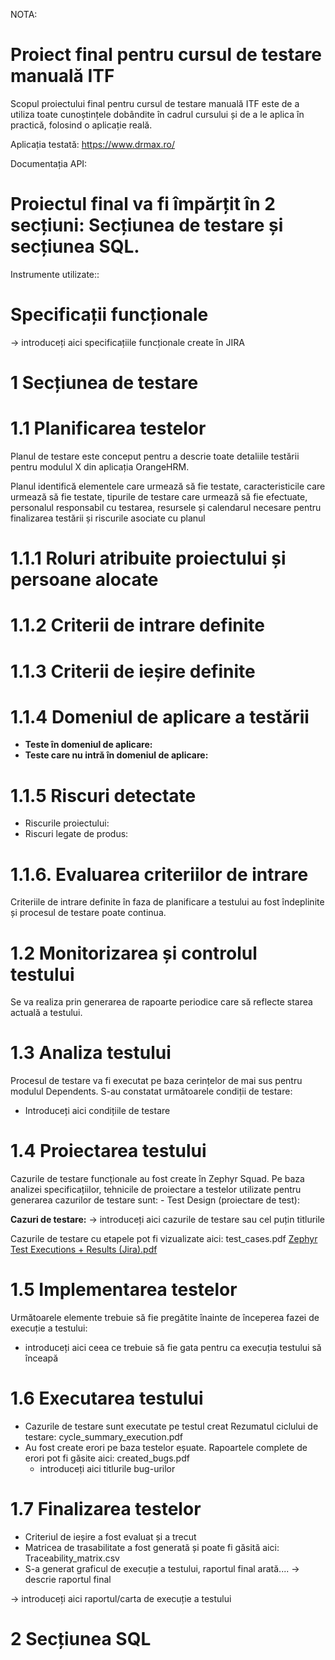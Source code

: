 NOTA:
# Proiect final pentru cursul de testare manuală ITF

Scopul proiectului final pentru cursul de testare manuală ITF este de a utiliza toate cunoștințele dobândite în cadrul cursului și de a le aplica în practică, folosind o aplicație reală.

Aplicația testată: https://www.drmax.ro/

Documentația API:

# Proiectul final va fi împărțit în 2 secțiuni: Secțiunea de testare și secțiunea SQL.

Instrumente utilizate::

# Specificații funcționale

-> introduceți aici specificațiile funcționale create în JIRA

# 1 Secțiunea de testare

# 1.1 Planificarea testelor

Planul de testare este conceput pentru a descrie toate detaliile testării pentru modulul X din aplicația OrangeHRM.

Planul identifică elementele care urmează să fie testate, caracteristicile care urmează să fie testate, tipurile de testare care urmează să fie efectuate, personalul responsabil cu testarea, resursele și calendarul necesare pentru finalizarea testării și riscurile asociate cu planul

# 1.1.1 Roluri atribuite proiectului și persoane alocate

# 1.1.2 Criterii de intrare definite

# 1.1.3 Criterii de ieșire definite

# 1.1.4 Domeniul de aplicare a testării

* __Teste în domeniul de aplicare:__  
* __Teste care nu intră în domeniul de aplicare:__

# 1.1.5 Riscuri detectate
* Riscurile proiectului:
* Riscuri legate de produs:

# 1.1.6. Evaluarea criteriilor de intrare

Criteriile de intrare definite în faza de planificare a testului au fost îndeplinite și procesul de testare poate continua.

# 1.2 Monitorizarea și controlul testului

Se va realiza prin generarea de rapoarte periodice care să reflecte starea actuală a testului.

# 1.3 Analiza testului

Procesul de testare va fi executat pe baza cerințelor de mai sus pentru modulul Dependents. S-au constatat următoarele condiții de testare:
* Introduceți aici condițiile de testare

# 1.4 Proiectarea testului

Cazurile de testare funcționale au fost create în Zephyr Squad. Pe baza analizei specificațiilor, tehnicile de proiectare a testelor utilizate pentru generarea cazurilor de testare sunt: - Test Design (proiectare de test):

**Cazuri de testare:**
-> introduceți aici cazurile de testare sau cel puțin titlurile

Cazurile de testare cu etapele pot fi vizualizate aici: test_cases.pdf
[Zephyr Test Executions + Results (Jira).pdf](https://github.com/Buru-gl/ProiectTestaremanuala/blob/main/Zephyr%20Test%20Executions%20%2B%20Results%20(Jira).pdf)

# 1.5 Implementarea testelor

Următoarele elemente trebuie să fie pregătite înainte de începerea fazei de execuție a testului:

* introduceți aici ceea ce trebuie să fie gata pentru ca execuția testului să înceapă

# 1.6 Executarea testului

* Cazurile de testare sunt executate pe testul creat Rezumatul ciclului de testare: cycle_summary_execution.pdf
* Au fost create erori pe baza testelor eșuate. Rapoartele complete de erori pot fi găsite aici: created_bugs.pdf
  * introduceți aici titlurile bug-urilor

# 1.7 Finalizarea testelor

* Criteriul de ieșire a fost evaluat și a trecut
* Matricea de trasabilitate a fost generată și poate fi găsită aici: Traceability_matrix.csv
* S-a generat graficul de execuție a testului, raportul final arată.... -> descrie raportul final

-> introduceți aici raportul/carta de execuție a testului

# 2 Secțiunea SQL
